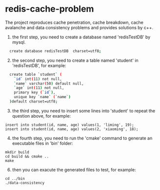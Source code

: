 # redis-cache-problem
The project reproduces cache penetration, cache breakdown, cache avalanche and data consistency problems and provides solutions by c++.

1. the first step, you need to create a database named 'redisTestDB' by mysql.
  ```bash
    create database redisTestDB  charset=utf8;
  ```
2. the second step, you need to create a table named 'student' in 'redisTestDB', for example:
  ```bash
    create table `student` ( 
      `id` int(11) not null, 
      `name` varchar(50) default null, 
      `age` int(11) not null, 
      primary key (`id`), 
      unique key `name` (`name`) 
    )default charset=utf8;
  ```
3. the third step, you need to insert some lines into 'student' to repeat the question above, for example:
  ```
  insert into student(id, name, age) values(1, 'liming', 19);
  insert into student(id, name, age) values(2, 'xiaoming', 18);
  ```
4. the fourth step, you need to run the 'cmake' command to generate an executable files in 'bin' folder:
  ```
  mkdir build
  cd build && cmake ..
  make
  ```
6. then you can exacute the generated files to test, for example:
  ```
  cd ../bin
  ./data-consistency
  ```
